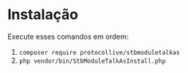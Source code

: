 # Instalação
Execute esses comandos em ordem:
1) `composer require protocollive/stbmoduletalkas`
2) `php vendor/bin/StbModuleTalkAsInstall.php`
